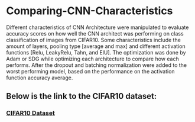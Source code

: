 # Comparing-CNN-Characteristics


Different characteristics of CNN Architecture were manipulated to evaluate accuracy scores on how well the CNN architect was performing on class classification of images from CIFAR10. Some characteristics include the amount of layers, pooling type [average and max] and different activation functions [Relu, LeakyRelu, Tahn, and ElU]. The optimization was done by Adam or SDG while optimizing each architecture to compare how each performs. After the dropout and batching normalization were added to the worst performing model, based on the performance on the activation function accuracy average. 



<h2> Below is the link to the CIFAR10 dataset:</h2>

### <a href="https://www.w3schools.com/](https://www.bing.com/search?pglt=41&q=cifar10&cvid=8b137a9f2f8a4abe8c03f81961f02ecc&gs_lcrp=EgZjaHJvbWUqBggAEAAYQDIGCAAQABhAMgYIARBFGDsyBggCEEUYOTIGCAMQABhAMgYIBBAAGEAyBggFEAAYQDIGCAYQRRg8MgYIBxBFGDwyBggIEEUYPNIBCDE4MzFqMGoxqAIAsAIA&FORM=ANNTA1&PC=NMTS)https://www.bing.com/search?pglt=41&q=cifar10&cvid=8b137a9f2f8a4abe8c03f81961f02ecc&gs_lcrp=EgZjaHJvbWUqBggAEAAYQDIGCAAQABhAMgYIARBFGDsyBggCEEUYOTIGCAMQABhAMgYIBBAAGEAyBggFEAAYQDIGCAYQRRg8MgYIBxBFGDwyBggIEEUYPNIBCDE4MzFqMGoxqAIAsAIA&FORM=ANNTA1&PC=NMTS">CIFAR10 Dataset</a>


